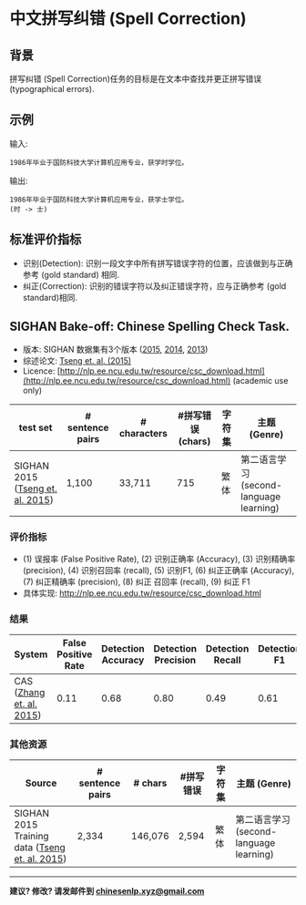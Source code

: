 # 中文拼写纠错 (Spell Correction)

## 背景
拼写纠错 (Spell Correction)任务的目标是在文本中查找并更正拼写错误 (typographical errors).

## 示例

输入:
```
1986年毕业于国防科技大学计算机应用专业，获学时学位。
```

输出:

```
1986年毕业于国防科技大学计算机应用专业，获学士学位。
(时 -> 士)
```

## 标准评价指标

* 识别(Detection): 识别一段文字中所有拼写错误字符的位置，应该做到与正确参考 (gold standard) 相同.
* 纠正(Correction): 识别的错误字符以及纠正错误字符，应与正确参考 (gold standard)相同.



## <span class="t">SIGHAN Bake-off: Chinese Spelling Check Task</span>.

* 版本: SIGHAN 数据集有3个版本 ([2015](http://anthology.aclweb.org/W/W15/W15-3106.pdf), [2014](http://anthology.aclweb.org/W/W14/W14-6820.pdf), [2013](http://anthology.aclweb.org/W/W13/W13-4406.pdf))
* 综述论文: [Tseng et. al. (2015)](http://anthology.aclweb.org/W/W15/W15-3106.pdf) 
* Licence: [http://nlp.ee.ncu.edu.tw/resource/csc_download.html](http://nlp.ee.ncu.edu.tw/resource/csc_download.html) (academic use only)
  
| test set | # sentence pairs | # characters | #拼写错误 (chars) | 字符集 | 主题 (Genre)  |
| --- | --- | --- | --- | --- | --- |
| SIGHAN 2015 ([Tseng et. al. 2015](http://aclweb.org/anthology/W15-3106))| 1,100 | 33,711 | 715 | 繁体 | 第二语言学习 (second-language learning) | 

  
  
  
### 评价指标


* (1) 误报率 (False Positive Rate), (2) 识别正确率 (Accuracy), (3) 识别精确率 (precision), (4) 识别召回率 (recall), (5) 识别F1, (6) 纠正正确率 (Accuracy), (7) 纠正精确率 (precision), (8) 纠正 召回率 (recall), (9) 纠正 F1
* 具体实现: http://nlp.ee.ncu.edu.tw/resource/csc_download.html 

### 结果

| System | False Positive Rate | Detection Accuracy | Detection Precision | Detection Recall| Detection F1| Correction Accuracy | Correction Precision | Correction Recall | Correction F1| 
| --- | --- | --- | --- | --- | --- | --- | --- | --- | --- | 
| CAS ([Zhang et. al. 2015](http://aclweb.org/anthology/W15-3107))| 0.11 | 0.68 | 0.80 | 0.49 | 0.61 | 0.68| 0.80 | 0.47 | 0.59 |
 
### 其他资源

  | Source | # sentence pairs | # chars | #拼写错误 | 字符集 | 主题 (Genre)  |
  | --- | --- | --- | --- | --- | --- |
  | SIGHAN 2015 Training data ([Tseng et. al. 2015](http://aclweb.org/anthology/W15-3106)) | 2,334  | 146,076 | 2,594 | 繁体 | 第二语言学习 (second-language learning) |

---

**建议? 修改? 请发邮件到 [chinesenlp.xyz@gmail.com](mailto:chinesenlp.xyz@gmail.com)**



